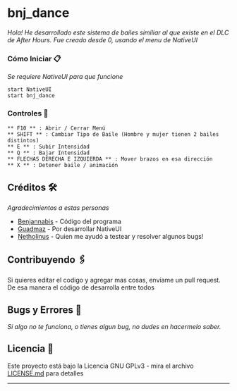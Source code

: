 # bnj_dance

_Hola! He desarrollado este sistema de bailes similiar al que existe en el DLC de After Hours. Fue creado desde 0, usando el menu de NativeUI_

### Cómo Iniciar 📋

_Se requiere NativeUI para que funcione_

```
start NativeUI
start bnj_dance
```

### Controles 🔧


```
** F10 ** : Abrir / Cerrar Menú
** SHIFT ** : Cambiar Tipo de Baile (Hombre y mujer tienen 2 bailes distintos)
** E ** : Subir Intensidad
** Q ** : Bajar Intensidad
** FLECHAS DERECHA E IZQUIERDA ** : Mover brazos en esa dirección
** X ** : Detener baile / animación
```

## Créditos 🛠️

_Agradecimientos a estas personas_

* [Benjannabis](http://github.com/Benjannabis) - Código del programa
* [Guadmaz](http://github.com/Guad) - Por desarrollar NativeUI
* [Netholinus](http://steamcommunity.com/id/Netholinus/) - Quien me ayudó a testear y resolver algunos bugs!

## Contribuyendo 🖇️

Si quieres editar el codigo y agregar mas cosas, envíame un pull request. De esa manera el código de desarrolla entre todos

## Bugs y Errores 🚀

_Si algo no te funciona, o tienes algun bug, no dudes en hacermelo saber._


## Licencia 📄

Este proyecto está bajo la Licencia GNU GPLv3 - mira el archivo [LICENSE.md](LICENSE.md) para detalles

---

